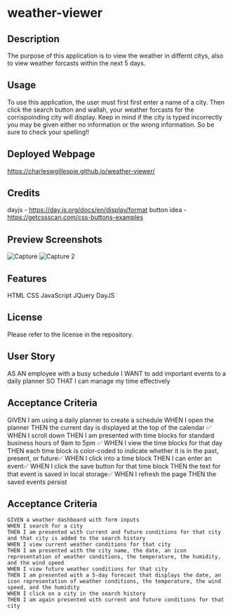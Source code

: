 # weather-viewer

## Description

The purpose of this application is to view the weather in differnt citys, also to view weather forcasts within the next 5 days.
## Usage

To use this application, the user must first first enter a name of a city. Then click the search button and wallah, your weather forcasts for the corrispoinding city will display. Keep in mind if the city is typed incorrectly you may be given either no information or the wrong information. So be sure to check your spelling!!

## Deployed Webpage

https://charleswgillespie.github.io/weather-viewer/

## Credits
 
 dayjs - https://day.js.org/docs/en/display/format
 button idea - https://getcssscan.com/css-buttons-examples

## Preview Screenshots
![Capture](https://github.com/CharlesWGillespie/weather-viewer/assets/143773137/b522d56f-37e1-4521-bcf4-e74b9286a516)
![Capture 2](https://github.com/CharlesWGillespie/weather-viewer/assets/143773137/dd419ad7-e541-4a4c-8eef-f9605fa3ffb2)

## Features

HTML
CSS
JavaScript
JQuery
DayJS

## License

Please refer to the license in the repository.

## User Story
AS AN employee with a busy schedule
I WANT to add important events to a daily planner
SO THAT I can manage my time effectively

## Acceptance Criteria
GIVEN I am using a daily planner to create a schedule
WHEN I open the planner
THEN the current day is displayed at the top of the calendar ✅
WHEN I scroll down
THEN I am presented with time blocks for standard business hours of 9am to 5pm ✅
WHEN I view the time blocks for that day
THEN each time block is color-coded to indicate whether it is in the past, present, or future✅
WHEN I click into a time block
THEN I can enter an event✅
WHEN I click the save button for that time block
THEN the text for that event is saved in local storage✅
WHEN I refresh the page
THEN the saved events persist


## Acceptance Criteria

```
GIVEN a weather dashboard with form inputs
WHEN I search for a city
THEN I am presented with current and future conditions for that city and that city is added to the search history
WHEN I view current weather conditions for that city
THEN I am presented with the city name, the date, an icon representation of weather conditions, the temperature, the humidity, and the wind speed
WHEN I view future weather conditions for that city
THEN I am presented with a 5-day forecast that displays the date, an icon representation of weather conditions, the temperature, the wind speed, and the humidity
WHEN I click on a city in the search history
THEN I am again presented with current and future conditions for that city
```

